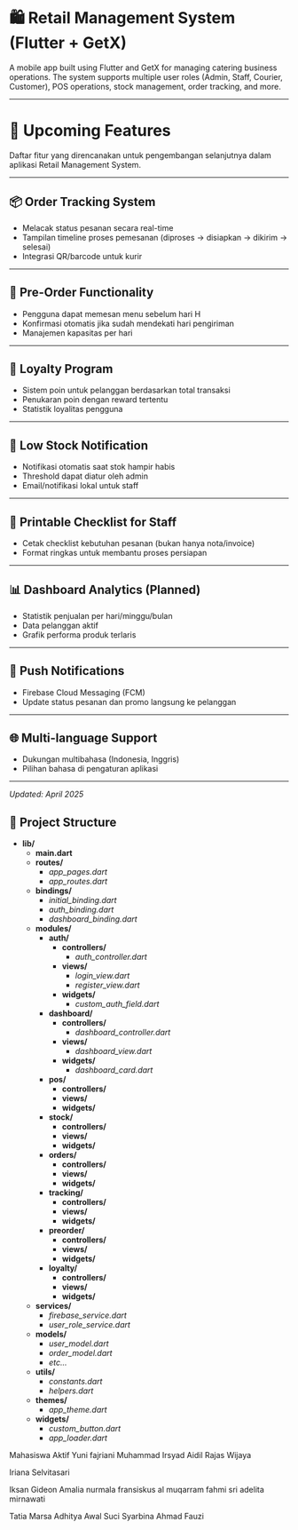 # 🛍️ Retail Management System (Flutter + GetX)

A mobile app built using Flutter and GetX for managing catering business operations. The system supports multiple user roles (Admin, Staff, Courier, Customer), POS operations, stock management, order tracking, and more.

---

# 🚧 Upcoming Features

Daftar fitur yang direncanakan untuk pengembangan selanjutnya dalam aplikasi Retail Management System.

---

## 📦 Order Tracking System
- Melacak status pesanan secara real-time
- Tampilan timeline proses pemesanan (diproses → disiapkan → dikirim → selesai)
- Integrasi QR/barcode untuk kurir

---

## 🛒 Pre-Order Functionality
- Pengguna dapat memesan menu sebelum hari H
- Konfirmasi otomatis jika sudah mendekati hari pengiriman
- Manajemen kapasitas per hari

---

## 🎁 Loyalty Program
- Sistem poin untuk pelanggan berdasarkan total transaksi
- Penukaran poin dengan reward tertentu
- Statistik loyalitas pengguna

---

## 🔔 Low Stock Notification
- Notifikasi otomatis saat stok hampir habis
- Threshold dapat diatur oleh admin
- Email/notifikasi lokal untuk staff

---

## 🧾 Printable Checklist for Staff
- Cetak checklist kebutuhan pesanan (bukan hanya nota/invoice)
- Format ringkas untuk membantu proses persiapan

---

## 📊 Dashboard Analytics (Planned)
- Statistik penjualan per hari/minggu/bulan
- Data pelanggan aktif
- Grafik performa produk terlaris

---

## 📲 Push Notifications
- Firebase Cloud Messaging (FCM)
- Update status pesanan dan promo langsung ke pelanggan

---

## 🌐 Multi-language Support
- Dukungan multibahasa (Indonesia, Inggris)
- Pilihan bahasa di pengaturan aplikasi

---

_Updated: April 2025_


## 📁 Project Structure
- **lib/**
  - **main.dart**
  - **routes/**
    - *app_pages.dart*  <!-- Definisi rute dan page GetX -->
    - *app_routes.dart* <!-- Konstanta rute -->
  - **bindings/**
    - *initial_binding.dart*    <!-- Binding awal -->
    - *auth_binding.dart*       <!-- Binding auth (jika dipisah per modul) -->
    - *dashboard_binding.dart*  <!-- Binding dashboard (opsional) -->
  - **modules/**
    - **auth/**
      - **controllers/**
        - *auth_controller.dart*
      - **views/**
        - *login_view.dart*
        - *register_view.dart*
      - **widgets/**
        - *custom_auth_field.dart* <!-- (opsional UI reuse) -->
    - **dashboard/**
      - **controllers/**
        - *dashboard_controller.dart* <!-- (jika ada logic) -->
      - **views/**
        - *dashboard_view.dart*
      - **widgets/**
        - *dashboard_card.dart* <!-- (opsional UI komponen) -->
    - **pos/**
      - **controllers/**
      - **views/**
      - **widgets/**
    - **stock/**
      - **controllers/**
      - **views/**
      - **widgets/**
    - **orders/**
      - **controllers/**
      - **views/**
      - **widgets/**
    - **tracking/** <!-- Modul Pelacakan Pesanan (upcoming) -->
      - **controllers/**
      - **views/**
      - **widgets/**
    - **preorder/** <!-- Modul Pre-Order (upcoming) -->
      - **controllers/**
      - **views/**
      - **widgets/**
    - **loyalty/** <!-- Modul Loyalty Program (upcoming) -->
      - **controllers/**
      - **views/**
      - **widgets/**
  - **services/**
    - *firebase_service.dart*     <!-- Integrasi Firebase -->
    - *user_role_service.dart*    <!-- Cek dan simpan role user (admin, kurir, dst) -->
  - **models/**
    - *user_model.dart*           <!-- Struktur data pengguna -->
    - *order_model.dart*          <!-- Struktur data pesanan -->
    - *etc...*
  - **utils/**
    - *constants.dart*            <!-- Warna, font, dll. -->
    - *helpers.dart*              <!-- Fungsi-fungsi pembantu umum -->
  - **themes/**
    - *app_theme.dart*            <!-- Tema umum aplikasi -->
  - **widgets/**
    - *custom_button.dart*        <!-- Widget reusable global -->
    - *app_loader.dart*           <!-- Widget loading -->




Mahasiswa Aktif
Yuni fajriani
Muhammad Irsyad
Aidil
Rajas Wijaya

Iriana
Selvitasari


Iksan
Gideon
Amalia
nurmala
fransiskus
al muqarram
fahmi
sri adelita
mirnawati

Tatia
Marsa
Adhitya
Awal
Suci
Syarbina
Ahmad Fauzi